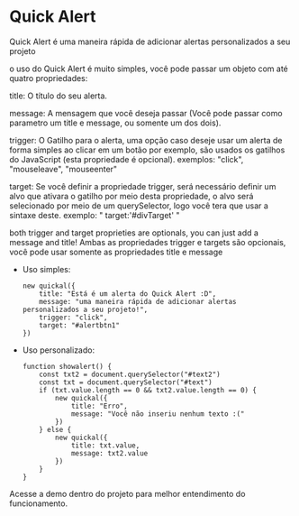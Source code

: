 # Quick Alert
Quick Alert é uma maneira rápida de adicionar alertas personalizados a seu projeto

o uso do Quick Alert é muito simples, você pode passar um objeto com até quatro propriedades:

title: O título do seu alerta.

message: A mensagem que você deseja passar (Você pode passar como parametro um title e message, ou somente um dos dois).

trigger: O Gatilho para o alerta, uma opção caso deseje usar um alerta de forma simples ao clicar em um botão por exemplo,
        são usados os gatilhos do JavaScript (esta propriedade é opcional).
        exemplos: "click", "mouseleave", "mouseenter"

target: Se você definir a propriedade trigger, será necessário definir um alvo que ativara o gatilho por meio desta propriedade,
        o alvo será selecionado por meio de um querySelector, logo você tera que usar a sintaxe deste.
        exemplo: " target:'#divTarget' "

both trigger and target proprieties are optionals, you can just add a message and title!
Ambas as propriedades trigger e targets são opcionais, você pode usar somente as propriedades title e message

  - Uso simples:
        
        new quickal({
            title: "Está é um alerta do Quick Alert :D",
            message: "uma maneira rápida de adicionar alertas personalizados a seu projeto!",
            trigger: "click",
            target: "#alertbtn1"
        })

  - Uso personalizado:
   
        function showalert() {
            const txt2 = document.querySelector("#text2")
            const txt = document.querySelector("#text")
            if (txt.value.length == 0 && txt2.value.length == 0) {
                new quickal({
                    title: "Erro",
                    message: "Você não inseriu nenhum texto :("
                })
            } else {
                new quickal({
                    title: txt.value,
                    message: txt2.value
                })
            }
        }
        
  Acesse a demo dentro do projeto para melhor entendimento do funcionamento.
